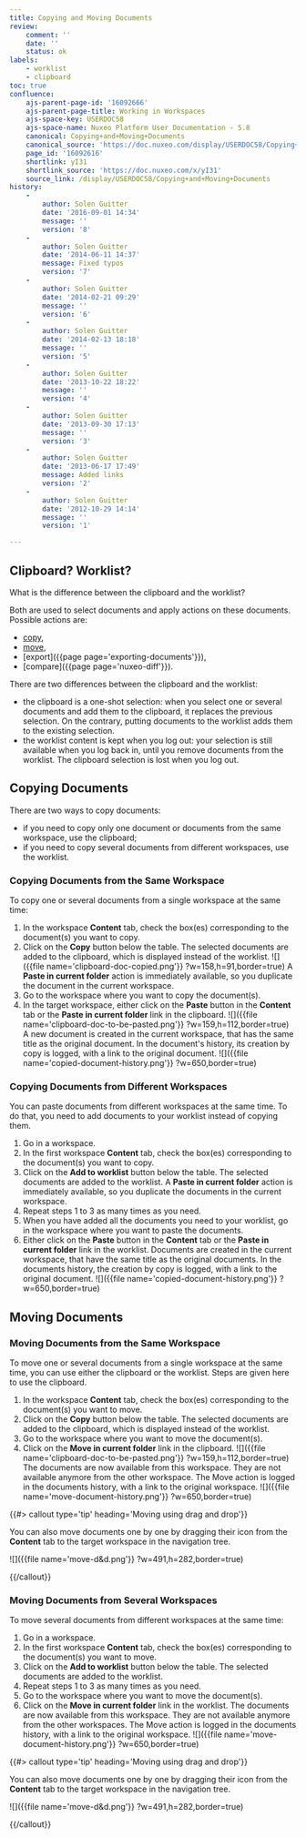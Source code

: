 ```yaml
---
title: Copying and Moving Documents
review:
    comment: ''
    date: ''
    status: ok
labels:
    - worklist
    - clipboard
toc: true
confluence:
    ajs-parent-page-id: '16092666'
    ajs-parent-page-title: Working in Workspaces
    ajs-space-key: USERDOC58
    ajs-space-name: Nuxeo Platform User Documentation - 5.8
    canonical: Copying+and+Moving+Documents
    canonical_source: 'https://doc.nuxeo.com/display/USERDOC58/Copying+and+Moving+Documents'
    page_id: '16092616'
    shortlink: yI31
    shortlink_source: 'https://doc.nuxeo.com/x/yI31'
    source_link: /display/USERDOC58/Copying+and+Moving+Documents
history:
    - 
        author: Solen Guitter
        date: '2016-09-01 14:34'
        message: ''
        version: '8'
    - 
        author: Solen Guitter
        date: '2014-06-11 14:37'
        message: Fixed typos
        version: '7'
    - 
        author: Solen Guitter
        date: '2014-02-21 09:29'
        message: ''
        version: '6'
    - 
        author: Solen Guitter
        date: '2014-02-13 18:18'
        message: ''
        version: '5'
    - 
        author: Solen Guitter
        date: '2013-10-22 18:22'
        message: ''
        version: '4'
    - 
        author: Solen Guitter
        date: '2013-09-30 17:13'
        message: ''
        version: '3'
    - 
        author: Solen Guitter
        date: '2013-06-17 17:49'
        message: Added links
        version: '2'
    - 
        author: Solen Guitter
        date: '2012-10-29 14:14'
        message: ''
        version: '1'

---
```

## Clipboard? Worklist?

What is the difference between the clipboard and the worklist?

Both are used to select documents and apply actions on these documents. Possible actions are:

*   [copy](#copying-documents),
*   [move](#moving-documents),
*   [export]({{page page='exporting-documents'}}),
*   [compare]({{page page='nuxeo-diff'}}).

There are two differences between the clipboard and the worklist:

*   the clipboard is a one-shot selection: when you select one or several documents and add them to the clipboard, it replaces the previous selection. On the contrary, putting documents to the worklist adds them to the existing selection.
*   the worklist content is kept when you log out: your selection is still available when you log back in, until you remove documents from the worklist. The clipboard selection is lost when you log out.

## Copying Documents

There are two ways to copy documents:

*   if you need to copy only one document or documents from the same workspace, use the clipboard;
*   if you need to copy several documents from different workspaces, use the worklist.

### Copying Documents from the Same Workspace

To copy one or several documents from a single workspace at the same time:

1.  In the workspace **Content** tab, check the box(es) corresponding to the document(s) you want to copy.
2.  Click on the **Copy** button below the table.
    The selected documents are added to the clipboard, which is displayed instead of the worklist.
    ![]({{file name='clipboard-doc-copied.png'}} ?w=158,h=91,border=true)
    A **Paste in current folder** action is immediately available, so you duplicate the document in the current workspace.
3.  Go to the workspace where you want to copy the document(s).
4.  In the target workspace, either click on the **Paste** button in the **Content** tab or the **Paste in current folder** link in the clipboard.
    ![]({{file name='clipboard-doc-to-be-pasted.png'}} ?w=159,h=112,border=true)
    A new document is created in the current workspace, that has the same title as the original document.
    In the document's history, its creation by copy is logged, with a link to the original document.
    ![]({{file name='copied-document-history.png'}} ?w=650,border=true)

### Copying Documents from Different Workspaces

You can paste documents from different workspaces at the same time. To do that, you need to add documents to your worklist instead of copying them.

1.  Go in a workspace.
2.  In the first workspace **Content** tab, check the box(es) corresponding to the document(s) you want to copy.
3.  Click on the **Add to worklist** button below the table.
    The selected documents are added to the worklist.
    A **Paste in current folder** action is immediately available, so you duplicate the documents in the current workspace.
4.  Repeat steps 1 to 3 as many times as you need.
5.  When you have added all the documents you need to your worklist, go in the workspace where you want to paste the documents.
6.  Either click on the **Paste** button in the **Content** tab or the **Paste in current folder** link in the worklist.
    Documents are created in the current workspace, that have the same title as the original documents.
    In the documents history, the creation by copy is logged, with a link to the original document.
    ![]({{file name='copied-document-history.png'}} ?w=650,border=true)

## Moving Documents

### Moving Documents from the Same Workspace

To move one or several documents from a single workspace at the same time, you can use either the clipboard or the worklist. Steps are given here to use the clipboard.

1.  In the workspace **Content** tab, check the box(es) corresponding to the document(s) you want to move.
2.  Click on the **Copy** button below the table.
    The selected documents are added to the clipboard, which is displayed instead of the worklist.
3.  Go to the workspace where you want to move the document(s).
4.  Click on the **Move in current folder** link in the clipboard.
    ![]({{file name='clipboard-doc-to-be-pasted.png'}} ?w=159,h=112,border=true)
    The documents are now available from this workspace. They are not available anymore from the other workspace.
    The Move action is logged in the documents history, with a link to the original workspace.
    ![]({{file name='move-document-history.png'}} ?w=650,border=true)

{{#> callout type='tip' heading='Moving using drag and drop'}}

You can also move documents one by one by dragging their icon from the **Content** tab to the target workspace in the navigation tree.

![]({{file name='move-d&d.png'}} ?w=491,h=282,border=true)

{{/callout}}

### Moving Documents from Several Workspaces

To move several documents from different workspaces at the same time:

1.  Go in a workspace.
2.  In the first workspace **Content** tab, check the box(es) corresponding to the document(s) you want to move.
3.  Click on the **Add to worklist** button below the table.
    The selected documents are added to the worklist.
4.  Repeat steps 1 to 3 as many times as you need.
5.  Go to the workspace where you want to move the document(s).
6.  Click on the **Move in current folder** link in the worklist.
    The documents are now available from this workspace. They are not available anymore from the other workspaces.
    The Move action is logged in the documents history, with a link to the original workspace.
    ![]({{file name='move-document-history.png'}} ?w=650,border=true)

{{#> callout type='tip' heading='Moving using drag and drop'}}

You can also move documents one by one by dragging their icon from the **Content** tab to the target workspace in the navigation tree.

![]({{file name='move-d&d.png'}} ?w=491,h=282,border=true)

{{/callout}}

&nbsp;

&nbsp;